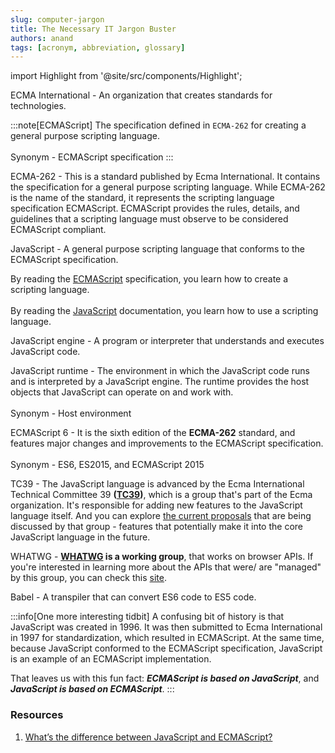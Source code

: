 ```yaml
---
slug: computer-jargon
title: The Necessary IT Jargon Buster
authors: anand
tags: [acronym, abbreviation, glossary]
---
```


import Highlight from '@site/src/components/Highlight';

<Highlight color='#800031' highlight='fg' fontWeight='bold'> ECMA International</Highlight>  - An organization that creates standards for technologies.

:::note[ECMAScript]
The specification defined in `ECMA-262` for creating a general purpose scripting language.<br></br>
<Highlight color='#C0C0C0'>Synonym</Highlight> - ECMAScript specification
:::

<Highlight color='#800031' highlight='fg' fontWeight='bold'> ECMA-262</Highlight>  - This is a standard published by <Highlight color='#1877F2' highlight='fg' fontStyle='italic'>Ecma International</Highlight>. It contains the specification for a general purpose scripting language. While ECMA-262 is the name of the standard, it represents the scripting language specification ECMAScript. ECMAScript provides the rules, details, and guidelines that a scripting language must observe to be considered ECMAScript compliant.
<!--truncate-->

<Highlight color='#800031' highlight='fg' fontWeight='bold'> JavaScript</Highlight> - A general purpose scripting language that conforms to the ECMAScript specification.

By reading the [ECMAScript](https://ecma-international.org/publications-and-standards/standards/ecma-262/) specification, you learn <Highlight color='#1877F2' highlight='fg' fontStyle='italic'>how to create a scripting language.</Highlight> <br></br> By reading the [JavaScript](https://developer.mozilla.org/en-US/docs/Web/JavaScript) documentation, you learn <Highlight color='#1877F2' highlight='fg' fontStyle='italic'>how to use a scripting language.</Highlight>

<Highlight color='#800031' highlight='fg' fontWeight='bold'> JavaScript engine</Highlight> - A program or interpreter that understands and executes JavaScript code.

<Highlight color='#800031' highlight='fg' fontWeight='bold'> JavaScript runtime</Highlight> - The environment in which the JavaScript code runs and is interpreted by a JavaScript engine. The runtime provides the host objects that JavaScript can operate on and work with. <br></br> <Highlight color='#C0C0C0'>Synonym</Highlight> - Host environment

<Highlight color='#800031' highlight='fg' fontWeight='bold'> ECMAScript 6</Highlight> - It is the <Highlight color='#1877F2' highlight='fg' fontStyle='italic'>sixth edition of the **ECMA-262** standard</Highlight>, and features major changes and improvements to the ECMAScript specification. <br></br> <Highlight color='#C0C0C0'>Synonym</Highlight> - ES6, ES2015, and ECMAScript 2015

<Highlight color='#800031' highlight='fg' fontWeight='bold'> TC39 </Highlight> - The JavaScript language is advanced by the <Highlight color='#1877F2' highlight='fg' fontStyle='italic'> Ecma International Technical Committee 39 **([TC39](https://tc39.es/))**</Highlight>, which is a group that's part of the Ecma organization. It's responsible for adding new features to the JavaScript language itself. And you can explore [the current proposals](https://github.com/tc39/proposals) that are being discussed by that group - features that potentially make it into the core JavaScript language in the future.

<Highlight color='#800031' highlight='fg' fontWeight='bold'> WHATWG </Highlight> - **[WHATWG](https://whatwg.org/) is a working group**, that works on browser APIs. If you're interested in learning more about the APIs that were/ are "managed" by this group, you can check this [site](https://spec.whatwg.org/).

<Highlight color='#800031' highlight='fg' fontWeight='bold'>Babel</Highlight> - A transpiler that can convert <Highlight color='#1877F2' highlight='fg' fontStyle='italic'>ES6 code to ES5 code</Highlight>.

:::info[One more interesting tidbit]
A confusing bit of history is that JavaScript was created in 1996. It was then submitted to Ecma International in 1997 for standardization, which resulted in ECMAScript. At the same time, because JavaScript conformed to the ECMAScript specification, JavaScript is an example of an ECMAScript implementation.

That leaves us with this fun fact: ***ECMAScript is based on JavaScript***, and ***JavaScript is based on ECMAScript***.
:::

### Resources

1. [What’s the difference between JavaScript and ECMAScript?](https://www.freecodecamp.org/news/whats-the-difference-between-javascript-and-ecmascript-cba48c73a2b5/)
